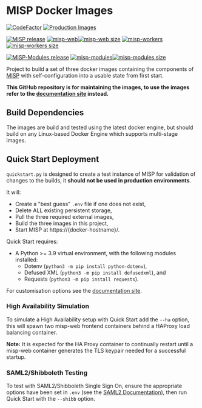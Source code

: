 <!--
SPDX-FileCopyrightText: 2023-2025 Jisc Services Limited
SPDX-FileContributor: Joe Pitt

SPDX-License-Identifier: GPL-3.0-only
-->
# MISP Docker Images

[![CodeFactor](https://www.codefactor.io/repository/github/jisccti/misp-docker/badge)](https://www.codefactor.io/repository/github/jisccti/misp-docker)
[![Production Images](https://github.com/jisccti/misp-docker/actions/workflows/production-images.yml/badge.svg)](https://github.com/jisccti/misp-docker/actions/workflows/production-images.yml)

[![MISP release](https://img.shields.io/github/v/release/MISP/MISP?logo=github&sort=semver&label=MISP%20(source))](https://github.com/MISP/MISP)
[![misp-web](https://img.shields.io/docker/v/jisccti/misp-web?sort=semver&logo=docker&label=misp-web)![misp-web size](https://img.shields.io/docker/image-size/jisccti/misp-web/latest?label=%20)](https://hub.docker.com/r/jisccti/misp-web)
[![misp-workers](https://img.shields.io/docker/v/jisccti/misp-workers?sort=semver&logo=docker&label=misp-workers)![misp-workers size](https://img.shields.io/docker/image-size/jisccti/misp-workers/latest?label=%20)](https://hub.docker.com/r/jisccti/misp-workers)

[![MISP-Modules release](https://img.shields.io/github/v/tag/MISP/misp-modules?logo=github&sort=semver&label=MISP-Modules%20(source))](https://github.com/MISP/misp-modules)
[![misp-modules](https://img.shields.io/docker/v/jisccti/misp-modules?sort=semver&logo=docker&label=misp-modules)![misp-modules size](https://img.shields.io/docker/image-size/jisccti/misp-modules/latest?label=%20)](https://hub.docker.com/r/jisccti/misp-modules)

Project to build a set of three docker images containing the components of
[MISP](https://github.com/MISP/MISP) with self-configuration into a usable state from first start.

**This GitHub repository is for maintaining the images, to use the images refer to the
[documentation site](https://jisccti.github.io/misp-docker/) instead.**

## Build Dependencies

The images are build and tested using the latest docker engine, but should build on any Linux-based
Docker Engine which supports multi-stage images.

## Quick Start Deployment

`quickstart.py` is designed to create a test instance of MISP for validation of changes to the
builds, it **should not be used in production environments**.

It will:

* Create a "best guess" `.env` file if one does not exist,
* Delete ALL existing persistent storage,
* Pull the three required external images,
* Build the three images in this project,
* Start MISP at https://{docker-hostname}/.

Quick Start requires:

* A Python >= 3.9 virtual environment, with the following modules installed:
    * Dotenv (`python3 -m pip install python-dotenv`),
    * Defused XML (`python3 -m pip install defusedxml`), and
    * Requests (`python3 -m pip install requests`).

For customisation options see the
[documentation site](https://jisccti.github.io/misp-docker/configuration/general/).

### High Availability Simulation

To simulate a High Availability setup with Quick Start add the `--ha` option, this will spawn two
misp-web frontend containers behind a HAProxy load balancing container.

**Note:** It is expected for the HA Proxy container to continually restart until a misp-web
container generates the TLS keypair needed for a successful startup.

### SAML2/Shibboleth Testing

To test with SAML2/Shibboleth Single Sign On, ensure the appropriate options have been set in `.env`
(see the [SAML2 Documentation](https://jisccti.github.io/misp-docker/configuration/shibb/)), then
run Quick Start with the `--shibb` option.

